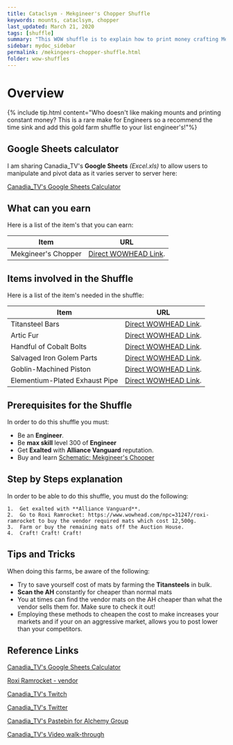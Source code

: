```yaml
---
title: Cataclsym - Mekgineer's Chopper Shuffle
keywords: mounts, cataclsym, chopper
last_updated: March 21, 2020
tags: [shuffle]
summary: "This WOW shuffle is to explain how to print money crafting Mekgineer's Chopper via this shuffle"
sidebar: mydoc_sidebar
permalink: /mekingeers-chopper-shuffle.html
folder: wow-shuffles
---
```


# Overview
{% include tip.html content="Who doesn't like making mounts and printing constant money? This is a rare make for Engineers so a recommend the time sink and add this gold farm shuffle to your list engineer's!"%}

## Google Sheets calculator
I am sharing Canadia_TV's **Google Sheets** _(Excel.xls)_ to allow users to manipulate and pivot data as it varies server to server here:

[Canadia_TV's Google Sheets Calculator](https://docs.google.com/spreadsheets/d/1NLZs6mjxo_Wo8O_HZvLkRFERlnH-tmbWlil9E8cf_Pc/edit?usp=sharing)

## What can you earn

Here is a list of the item's that you can earn:

|Item|URL|
|-------|--------|
|Mekgineer's Chopper|[Direct WOWHEAD Link](https://www.wowhead.com/item=44413/mekgineers-chopper).|

## Items involved in the Shuffle

Here is a list of the item's needed in the shuffle:

|Item|URL|
|-------|--------|
|Titansteel Bars|[Direct WOWHEAD Link](https://www.wowhead.com/item=37663/titansteel-bar).|
|Artic Fur|[Direct WOWHEAD Link](https://www.wowhead.com/item=44128/arctic-fur).|
|Handful of Cobalt Bolts|[Direct WOWHEAD Link](https://www.wowhead.com/item=39681/handful-of-cobalt-bolts).|
|Salvaged Iron Golem Parts|[Direct WOWHEAD Link](https://www.wowhead.com/item=44499/salvaged-iron-golem-parts).|
|Goblin-Machined Piston|[Direct WOWHEAD Link](https://www.wowhead.com/item=44501/goblin-machined-piston).|
|Elementium-Plated Exhaust Pipe |[Direct WOWHEAD Link](https://www.wowhead.com/item=44500/elementium-plated-exhaust-pipe).|

## Prerequisites for the Shuffle
In order to do this shuffle you must:

* Be an **Engineer**.
* Be **max skill** level 300 of **Engineer**
* Get **Exalted** with **Alliance Vanguard** reputation.
* Buy and learn [Schematic: Mekgineer's Chooper](https://www.wowhead.com/item=44503/schematic-mekgineers-chopper)

## Step by Steps explanation
In order to be able to do this shuffle, you must do the following:

```
1.  Get exalted with **Alliance Vanguard**.
2.  Go to Roxi Ramrocket: https://www.wowhead.com/npc=31247/roxi-ramrocket to buy the vendor required mats which cost 12,500g.
3.  Farm or buy the remaining mats off the Auction House.
4.  Craft! Craft! Craft!
```

## Tips and Tricks
When doing this farms, be aware of the following:

* Try to save yourself cost of mats by farming the **Titansteels** in bulk.
* **Scan the AH** constantly for cheaper than normal mats
* You at times can find the vendor mats on the AH cheaper than what the vendor sells them for. Make sure to check it out!
* Employing these methods to cheapen the cost to make increases your markets and if your on an aggressive market, allows you to post lower than your competitors.

## Reference Links
[Canadia_TV's Google Sheets Calculator](https://docs.google.com/spreadsheets/d/1NLZs6mjxo_Wo8O_HZvLkRFERlnH-tmbWlil9E8cf_Pc/edit?usp=sharing)

[Roxi Ramrocket - vendor](https://www.wowhead.com/npc=31247/roxi-ramrocket)

[Canadia_TV's Twitch](http://twitch.tv/canadia_tv)

[Canadia_TV's Twitter](https://twitter.com/canadia_tv)

[Canadia_TV's Pastebin for Alchemy Group](https://pastebin.com/ypPV7XuH)

[Canadia_TV's Video walk-through](https://www.youtube.com/watch?v=bahNtN-Z0yY&feature=youtu.be)
